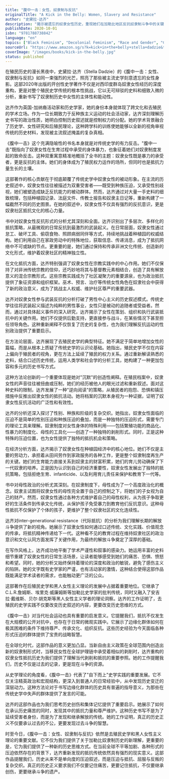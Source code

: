 ```yaml
---
title: "腹中一击：女性、奴隶制与反抗"
originalTitle: "A Kick in the Belly: Women, Slavery and Resistance"
author: "史黛拉·达齐"
description: "揭示被遗忘的奴隶女性历史，重现她们在加勒比地区反抗奴隶制斗争中的关键作用和不屈精神。"
publishDate: 2020-10-01
isbn: "9781788738842"
language: "en"
topics: ["Black Feminism", "Decolonial Feminism", "Race and Gender", "Cultural Critique"]
sourceUrl: "https://www.amazon.sg/s?k=kick+in+the+belly+stella+dadzie&tag=inkrupt-22"
coverImage: "/images/books/kick-in-the-belly.jpg"
status: published
---
```


在殖民历史的漫长黑夜中，史黛拉·达齐（Stella Dadzie）的《腹中一击：女性、奴隶制与反抗》如同一束强烈的光芒，照亮了那些被主流史学刻意遗忘的女性身影。这部2020年出版的开创性史学著作不仅是对西印度群岛奴隶女性经历的深度重构，更是对整个殖民史学传统的根本性挑战，它以无可辩驳的史料和细致入微的分析，重新书写了奴隶制历史中女性的主体性和能动性。

达齐作为英国-加纳裔活动家和历史学家，她的身份本身就体现了跨文化和去殖民的学术立场。作为一位长期致力于反种族主义运动的社会活动家，达齐深刻理解历史书写的政治性质，她明白控制历史叙述就是控制权力的分配。她的学术背景融合了历史学、女性研究和后殖民理论，这种跨学科的训练使她能够以全新的视角审视传统的历史材料，发现被主流叙述掩盖的复杂真相。

《腹中一击》这个充满隐喻性的书名本身就是对传统史学的有力反击。"腹中一击"既指向了奴隶女性在生育过程中承受的身体暴力，也象征着她们对奴隶制度发起的致命反击。这种双重寓意精准地概括了全书的主题：奴隶女性既是暴力的承受者，更是反抗的主体。她们的身体成为了殖民权力运作的场所，但同时也是抵抗力量生长的土壤。

这部著作的核心贡献在于彻底颠覆了传统史学中奴隶女性的被动形象。在主流的历史叙述中，奴隶女性往往被描述为双重受害者——既受到种族压迫，又承受性别歧视，她们被塑造成缺乏反抗能力的被动群体。然而，达齐通过对大量一手史料的细致梳理，包括种植园记录、法庭文件、传教士报告和奴隶主日记等，重新构建了一幅截然不同的历史图景。在她的叙述中，奴隶女性不仅具有强烈的反抗意识，更是奴隶社区抵抗文化的核心力量。

书中对奴隶女性反抗形式的分析尤其深刻和全面。达齐识别出了多层次、多样化的抵抗策略，从最微观的日常反抗到最激烈的武装起义。在日常层面，奴隶女性通过怠工、破坏工具、偷窃食物、照顾病弱同伴等方式，持续地挑战着种植园的权威结构。她们利用自己在家政劳动中的特殊地位，获取信息、传递消息，成为了抵抗网络中不可或缺的节点。更重要的是，她们通过保持和传承非洲文化传统、创造新的文化形式，维护着奴隶社区的精神独立性。

在文化抵抗方面，达齐特别强调了奴隶女性在宗教实践中的中心作用。她们不仅保持了对非洲传统宗教的信仰，还巧妙地将其与基督教元素相结合，创造了具有解放意义的混合宗教形式。这些宗教实践成为了社区凝聚力的重要源泉，也为政治抵抗提供了象征资源和组织框架。巫术、预言、治疗等传统女性角色在奴隶社会中获得了新的政治意义，成为了挑战主人权威、维护社区尊严的重要武器。

达齐对奴隶女性参与武装反抗的分析打破了男性中心主义的历史叙述模式。传统史学往往将武装起义描述为纯粹的男性事业，女性只是被动的追随者或受益者。然而，通过对具体起义事件的深入研究，达齐揭示了女性在策划、组织和执行武装抵抗中的关键作用。她们不仅提供后勤支持，更直接参与战斗，在某些情况下甚至担任领导角色。这种重新阐释不仅恢复了历史的复杂性，也为我们理解反抗运动的性别政治提供了重要启示。

在方法论层面，达齐展现了去殖民史学的典型特征。她不满足于简单地增加女性的篇幅，而是从根本上质疑了传统史学的认识论基础。她指出，殖民史学不仅在内容上偏向于殖民者的视角，更在方法上延续了殖民的权力关系。通过重新解读熟悉的史料，结合口述历史传统，运用人类学和社会学的分析工具，她构建了一种更加包容和多元的历史书写方式。

这种方法论创新的一个重要体现是她对"沉默"的创造性阐释。在殖民档案中，奴隶女性的声音往往被扭曲或压制，她们的经历被他人的眼光过滤和重新叙述。面对这种史料的限制，达齐发展了一种"逆向阅读"的策略，从殖民者的抱怨、恐惧和镇压措施中反推出奴隶女性的抵抗活动。她将档案的沉默本身视为一种证据，证明了奴隶女性反抗活动的广泛性和有效性。

达齐的分析还深入探讨了性别、种族和阶级的复杂交织。她指出，奴隶女性面临的压迫不是简单的性别压迫和种族压迫的叠加，而是一种独特的压迫形式，需要专门的理论工具来理解。奴隶制度对女性身体的特殊利用——包括繁殖功能的商品化、性暴力的制度化、母性的工具化——创造了一种独特的剥削形式。同时，正是这种特殊的压迫位置，也为女性提供了独特的抵抗机会和策略。

在经济分析方面，达齐揭示了奴隶女性在种植园经济中的核心地位。她们不仅是主要的劳动力，承担着从田间劳作到家政服务的各种工作，更是整个奴隶制度再生产的关键。她们的生育能力直接关系到奴隶主的财富积累，她们的育儿劳动确保了下一代奴隶的培养。正是因为认识到自己的经济重要性，奴隶女性发展出了独特的抵抗策略，包括拒绝生育、infanticide、以及利用育儿责任来保护和教育下一代等。

书中对母性政治的分析尤其深刻。在奴隶制度下，母性成为了一个高度政治化的概念。奴隶主试图将奴隶女性的母性完全置于自己的控制之下，将她们的子女视为自己的财产。然而，奴隶女性通过各种方式维护着自己的母性权利，从为孩子争取更好的生活条件到传承文化传统，从保护孩子免受暴力到教育他们反抗意识。这种母性抵抗不仅保护了个体的孩子，更维护了整个奴隶社区的文化连续性。

达齐对inter-generational resistance（代际抵抗）的分析为我们理解长期的解放斗争提供了新的视角。她展示了奴隶女性如何通过口述传统、文化实践、价值观念的传承，将抵抗精神传递给下一代。这种看不见的教育过程在维持奴隶社区的政治意识和文化认同方面发挥了关键作用，为最终的解放斗争奠定了深厚的基础。

在写作风格上，达齐成功地平衡了学术严谨性和叙事的感染力。她运用丰富的史料细节重建了奴隶女性的日常生活场景，让读者能够感受到她们的痛苦、恐惧、愤怒和希望。同时，她的分析又始终保持着理论的深度和政治的敏锐，避免了感伤主义的陷阱。她的文字既有史学家的严谨，也有活动家的激情，这种结合使得这部作品既能满足学术读者的需求，也能触动更广泛的公众。

这部著作在后殖民史学和黑人女性主义理论的发展中占据着重要地位。它继承了C.L.R.詹姆斯、埃里克·威廉姆斯等加勒比史学家的批判传统，同时又融入了安吉拉·戴维斯、贝尔·胡克斯等黑人女性主义学者的理论洞察。达齐的工作证明了，去殖民的史学实践不仅要改变历史叙述的内容，更要改变历史思维的方式。

《腹中一击》对当代社会运动也具有重要的启发意义。它提醒我们，抵抗不仅发生在大规模的公开对抗中，也存在于日常的微观实践中。它展示了边缘化群体如何在极其困难的条件下维持尊严、传承文化、组织反抗。这些历史经验为今天面临各种形式压迫的群体提供了宝贵的战略智慧。

在全球化时代，这部作品的意义更加凸显。当新自由主义政策在全球范围内创造出新的奴隶制形式时，当移民女性在全球护理链中承受着相似的剥削时，达齐重构的奴隶女性抵抗历史为我们提供了理解当代剥削和抵抗的重要参照。她的工作提醒我们，历史不仅是过去的记录，更是现在斗争的资源。

从史学理论的角度看，《腹中一击》代表了"自下而上"史学实践的重要发展。它不仅关注精英政治和宏观结构，更深入到普通人的日常经验中，从中发现历史变迁的深层动力。这种方法论对于书写边缘化群体的历史具有普遍的指导意义，为那些在传统史学中失声的群体提供了发言的可能。

达齐的这部作品也为我们思考历史创伤和集体记忆提供了重要启示。她展示了如何在承认历史痛苦的同时，发现其中的抵抗力量和尊严维护。这种历史书写不是为了延续受害者身份，而是为了发现和继承解放的传统。她的工作证明，真正的历史正义不仅要承认过去的不公，更要发现过去斗争的智慧。

时至今日，《腹中一击：女性、奴隶制与反抗》依然是去殖民史学和黑人女性主义理论的重要文献。它不仅为我们提供了关于加勒比奴隶制历史的新理解，更重要的是，它为我们提供了一种新的历史思维方式。在当前全球不平等加剧、各种形式的压迫依然存在的背景下，达齐重新发现的抵抗传统依然具有强烈的现实意义。这部作品提醒我们，历史从来不是单向度的压迫叙述，而是压迫与抵抗、屈服与反叛的复杂交织。真正的历史正义要求我们不仅要记住痛苦，更要记住抵抗，不仅要继承创伤，更要继承斗争的遗产。